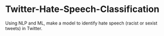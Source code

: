# Twitter-Hate-Speech-Classification
Using NLP and ML, make a model to identify hate speech (racist or sexist tweets) in Twitter.
